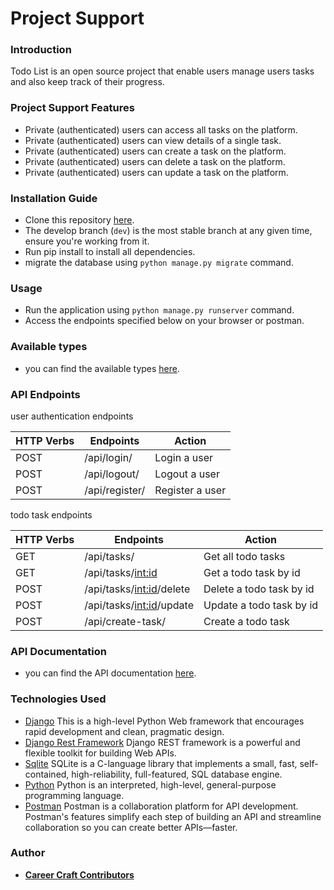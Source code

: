 # Project Support

### Introduction

Todo List is an open source project that enable users manage users tasks and also keep track of their progress.

### Project Support Features

* Private (authenticated) users can access all tasks on the platform.
* Private (authenticated) users can view details of a single task.
* Private (authenticated) users can create a task on the platform.
* Private (authenticated) users can delete a task on the platform.
* Private (authenticated) users can update a task on the platform.

### Installation Guide

* Clone this repository [here](https://github.com/careercraftuz/TodoList.git).
* The develop branch (`dev`) is the most stable branch at any given time, ensure you're working from it.
* Run pip install to install all dependencies.
* migrate the database using `python manage.py migrate` command.

### Usage

* Run the application using `python manage.py runserver` command.
* Access the endpoints specified below on your browser or postman.

### Available types

* you can find the available types [here](types.md).

### API Endpoints

user authentication endpoints

| HTTP Verbs | Endpoints | Action |
| --- | --- | --- |
| POST | /api/login/ | Login a user |
| POST | /api/logout/ | Logout a user |
| POST | /api/register/ | Register a user |

todo task endpoints

| HTTP Verbs | Endpoints | Action |
| --- | --- | --- |
| GET | /api/tasks/ | Get all todo tasks |
| GET | /api/tasks/<int:id> | Get a todo task by id |
| POST | /api/tasks/<int:id>/delete | Delete a todo task by id |
| POST | /api/tasks/<int:id>/update | Update a todo task by id |
| POST | /api/create-task/ | Create a todo task |

### API Documentation

* you can find the API documentation [here](api-docs.md).

### Technologies Used

* [Django](https://docs.djangoproject.com/) This is a high-level Python Web framework that encourages rapid development and clean, pragmatic design.
* [Django Rest Framework](https://www.django-rest-framework.org/) Django REST framework is a powerful and flexible toolkit for building Web APIs.
* [Sqlite](https://www.sqlite.org/index.html) SQLite is a C-language library that implements a small, fast, self-contained, high-reliability, full-featured, SQL database engine.
* [Python](https://www.python.org/) Python is an interpreted, high-level, general-purpose programming language.
* [Postman](https://www.postman.com/) Postman is a collaboration platform for API development. Postman's features simplify each step of building an API and streamline collaboration so you can create better APIs—faster.

### Author

* **[Career Craft Contributors](https://github.com/careercraftuz/TodoList/graphs/contributors)**
